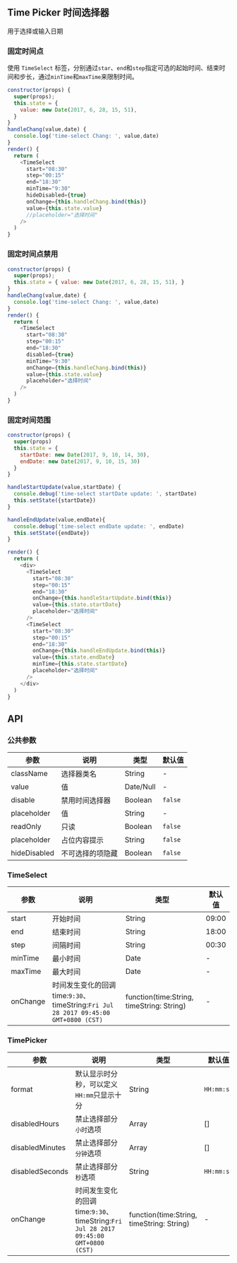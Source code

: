## Time Picker 时间选择器

用于选择或输入日期

### 固定时间点

<!--DemoStart--> 
使用 `TimeSelect` 标签，分别通过`star`、`end`和`step`指定可选的起始时间、结束时间和步长，通过`minTime`和`maxTime`来限制时间。
```js
constructor(props) {
  super(props);
  this.state = {
    value: new Date(2017, 6, 28, 15, 51),
  }
}
handleChang(value,date) {
  console.log('time-select Chang: ', value,date)
}
render() {
  return (
    <TimeSelect
      start="08:30"
      step="00:15"
      end="18:30"
      minTime="9:30"
      hideDisabled={true}
      onChange={this.handleChang.bind(this)}
      value={this.state.value}
      //placeholder="选择时间"
    />
  )
}
```
<!--End-->

### 固定时间点禁用

<!--DemoStart--> 
```js
constructor(props) {
  super(props);
  this.state = { value: new Date(2017, 6, 28, 15, 51), }
}
handleChang(value,date) {
  console.log('time-select Chang: ', value,date)
}
render() {
  return (
    <TimeSelect
      start="08:30"
      step="00:15"
      end="18:30"
      disabled={true}
      minTime="9:30"
      onChange={this.handleChang.bind(this)}
      value={this.state.value}
      placeholder="选择时间"
    />
  )
}
```
<!--End-->

### 固定时间范围

<!--DemoStart--> 
```js
constructor(props) {
  super(props)
  this.state = {
    startDate: new Date(2017, 9, 10, 14, 30),
    endDate: new Date(2017, 9, 10, 15, 30)
  }
}

handleStartUpdate(value,startDate) {
  console.debug('time-select startDate update: ', startDate)
  this.setState({startDate})
}

handleEndUpdate(value,endDate){
  console.debug('time-select endDate update: ', endDate)
  this.setState({endDate})
}

render() {
  return (
    <div>
      <TimeSelect
        start="08:30"
        step="00:15"
        end="18:30"
        onChange={this.handleStartUpdate.bind(this)}
        value={this.state.startDate}
        placeholder="选择时间"
      />
      <TimeSelect
        start="08:30"
        step="00:15"
        end="18:30"
        onChange={this.handleEndUpdate.bind(this)}
        value={this.state.endDate}
        minTime={this.state.startDate}
        placeholder="选择时间"
      />
    </div>
  )
}
```
<!--End-->


## API

### 公共参数 

| 参数      | 说明    | 类型      |  默认值   |
|--------- |-------- |---------- |-------- |
| className | 选择器类名 | String | - |
| value | 值 | Date/Null | - |
| disable | 禁用时间选择器 | Boolean | `false` |
| placeholder | 值 | String | - |
| readOnly | 只读 | Boolean | `false` |
| placeholder | 占位内容提示 | String | `false` |
| hideDisabled | 不可选择的项隐藏 | Boolean | `false` |

### TimeSelect 

| 参数      | 说明    | 类型      |  默认值   |
|--------- |-------- |---------- |-------- |
| start | 开始时间 | String | 09:00 |
| end | 结束时间 | String | 18:00 |
| step | 间隔时间 | String | 00:30 |
| minTime | 最小时间 | Date | - |
| maxTime | 最大时间 | Date | - |
| onChange | 时间发生变化的回调 time:`9:30`、timeString:`Fri Jul 28 2017 09:45:00 GMT+0800 (CST)` | function(time:String, timeString: String) | - |

### TimePicker 

| 参数      | 说明    | 类型      |  默认值   |
|--------- |-------- |---------- |-------- |
| format | 默认显示时分秒，可以定义`HH:mm`只显示十分 | String | `HH:mm:ss` |
| disabledHours | 禁止选择部分`小时`选项 | Array | [] |
| disabledMinutes | 禁止选择部分`分钟`选项 | Array | [] |
| disabledSeconds | 禁止选择部分`秒`选项 | String | `HH:mm:ss` |
| onChange | 时间发生变化的回调 time:`9:30`、timeString:`Fri Jul 28 2017 09:45:00 GMT+0800 (CST)` | function(time:String, timeString: String) | - |